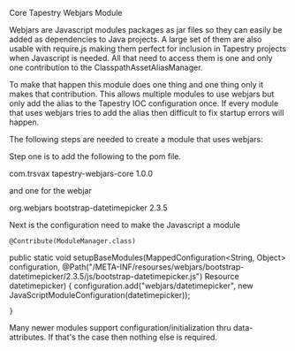 Core Tapestry Webjars Module

Webjars are Javascript modules packages as jar files so they can easily be added as dependencies to Java projects. A large set of them are also usable with require.js making them perfect for inclusion in Tapestry projects when Javascript is needed. All that need to access them is one and only one contribution to the ClasspathAssetAliasManager.

To make that happen this module does one thing and one thing only it makes that contribution. This allows multiple modules to use webjars but only add the alias to the Tapestry IOC configuration once. If every module that uses webjars tries to add the alias then difficult to fix startup errors will happen.

The following steps are needed to create a module that uses webjars:

Step one is to add the following to the pom file.

<dependency>
    <groupId>com.trsvax</groupId>
    <artifactId>tapestry-webjars-core</artifactId>
    <version>1.0.0</version>
</dependency> 

and one for the webjar

<dependency>
    <groupId>org.webjars</groupId>
    <artifactId>bootstrap-datetimepicker</artifactId>
    <version>2.3.5</version>
</dependency>

Next is the configuration need to make the Javascript a module

    @Contribute(ModuleManager.class)
public static void setupBaseModules(MappedConfiguration<String, Object> configuration,
	@Path("/META-INF/resourses/webjars/bootstrap-datetimepicker/2.3.5/js/bootstrap-datetimepicker.js")
	Resource datetimepicker) {
		configuration.add("webjars/datetimepicker", new JavaScriptModuleConfiguration(datetimepicker));
	
	}
	
Many newer modules support configuration/initialization thru data- attributes. If that's the case then nothing else is required.

